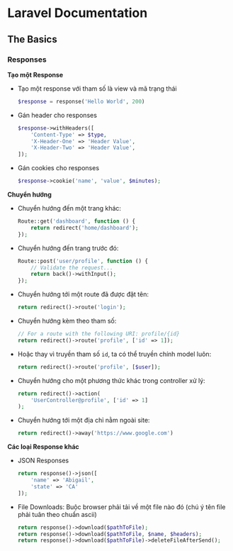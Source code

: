 # Laravel Documentation

## The Basics

### Responses

**Tạo một Response**

-   Tạo một response với tham số là view và mã trạng thái
    ```php
    $response = response('Hello World', 200)
    ```
-   Gán header cho responses
    ```php
    $response->withHeaders([
        'Content-Type' => $type,
        'X-Header-One' => 'Header Value',
        'X-Header-Two' => 'Header Value',
    ]);
    ```
-   Gán cookies cho responses
    ```php
    $response->cookie('name', 'value', $minutes);
    ```

**Chuyển hướng**

-   Chuyển hướng đến một trang khác:
    ```php
    Route::get('dashboard', function () {
        return redirect('home/dashboard');
    });
    ```
-   Chuyển hướng đến trang trước đó:
    ```php
    Route::post('user/profile', function () {
        // Validate the request...
        return back()->withInput();
    });
    ```
-   Chuyển hướng tới một route đã được đặt tên:
    ```php
    return redirect()->route('login');
    ```
-   Chuyển hướng kèm theo tham số:
    ```php
    // For a route with the following URI: profile/{id}
    return redirect()->route('profile', ['id' => 1]);
    ```
-   Hoặc thay vì truyền tham số `id`, ta có thể truyền chính model luôn:
    ```php
    return redirect()->route('profile', [$user]);
    ```
-   Chuyển hướng cho một phương thức khác trong controller xử lý:
    ```php
    return redirect()->action(
        'UserController@profile', ['id' => 1]
    );
    ```
-   Chuyển hướng tới một địa chỉ nằm ngoài site:
    ```php
    return redirect()->away('https://www.google.com')
    ```
**Các loại Response khác**

-   JSON Responses
    ```php
    return response()->json([
        'name' => 'Abigail',
        'state' => 'CA'
    ]);
    ```
-   File Downloads: Buộc browser phải tải về một file nào đó (chú ý tên file phải tuân theo chuẩn ascii)
    ```php
    return response()->download($pathToFile);
    return response()->download($pathToFile, $name, $headers);
    return response()->download($pathToFile)->deleteFileAfterSend();
    ```

